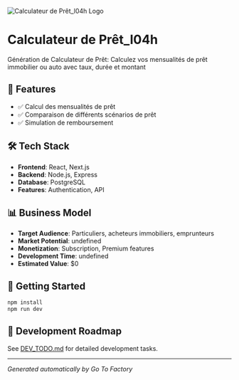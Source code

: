 ![Calculateur de Prêt_l04h Logo](https://oaidalleapiprodscus.blob.core.windows.net/private/org-rLrcvDcvisW6Io0FOgsRuTl6/user-HUvCoz1lRT8paqE04sR0GEIe/img-J2QNSOYTkCuQUpoHghqZ6pIT.png?st=2025-08-27T14%3A28%3A00Z&se=2025-08-27T16%3A28%3A00Z&sp=r&sv=2024-08-04&sr=b&rscd=inline&rsct=image/png&skoid=b2c0e1c0-cf97-4e19-8986-8073905d5723&sktid=a48cca56-e6da-484e-a814-9c849652bcb3&skt=2025-08-27T10%3A21%3A36Z&ske=2025-08-28T10%3A21%3A36Z&sks=b&skv=2024-08-04&sig=tSGeMGcHKtN/3J40Y3%2BnHTVbpAphA5c5IlXwnXFVlwU%3D)

# Calculateur de Prêt_l04h

Génération de Calculateur de Prêt: Calculez vos mensualités de prêt immobilier ou auto avec taux, durée et montant

## 🚀 Features

- ✅ Calcul des mensualités de prêt
- ✅ Comparaison de différents scénarios de prêt
- ✅ Simulation de remboursement

## 🛠️ Tech Stack

- **Frontend**: React, Next.js
- **Backend**: Node.js, Express
- **Database**: PostgreSQL
- **Features**: Authentication, API

## 📊 Business Model

- **Target Audience**: Particuliers, acheteurs immobiliers, emprunteurs
- **Market Potential**: undefined
- **Monetization**: Subscription, Premium features
- **Development Time**: undefined
- **Estimated Value**: $0

## 🚀 Getting Started

```bash
npm install
npm run dev
```

## 📝 Development Roadmap

See [DEV_TODO.md](./DEV_TODO.md) for detailed development tasks.

---
*Generated automatically by Go To Factory*